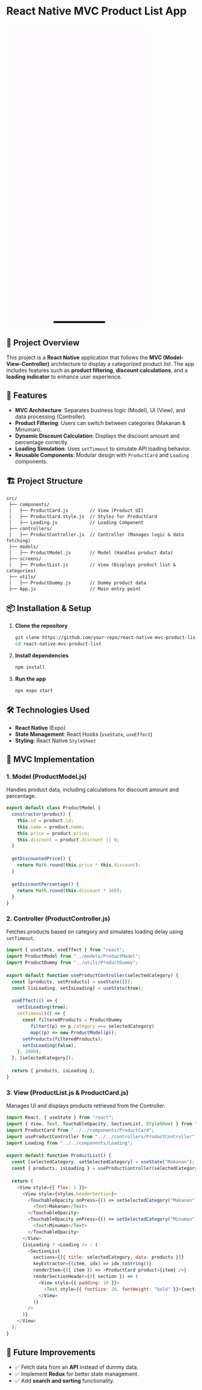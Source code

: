 # React Native MVC Product List App

![gif-image](/ui-app.gif)

## 📌 Project Overview
This project is a **React Native** application that follows the **MVC (Model-View-Controller)** architecture to display a categorized product list. The app includes features such as **product filtering**, **discount calculations**, and a **loading indicator** to enhance user experience.

## 🚀 Features
- **MVC Architecture**: Separates business logic (Model), UI (View), and data processing (Controller).
- **Product Filtering**: Users can switch between categories (Makanan & Minuman).
- **Dynamic Discount Calculation**: Displays the discount amount and percentage correctly.
- **Loading Simulation**: Uses `setTimeout` to simulate API loading behavior.
- **Reusable Components**: Modular design with `ProductCard` and `Loading` components.

## 🏗 Project Structure
```
src/
 ├── components/
 │   ├── ProductCard.js        // View (Product UI)
 │   ├── ProductCard.style.js  // Styles for ProductCard
 │   ├── Loading.js            // Loading Component
 ├── controllers/
 │   ├── ProductController.js  // Controller (Manages logic & data fetching)
 ├── models/
 │   ├── ProductModel.js       // Model (Handles product data)
 ├── screens/
 │   ├── ProductList.js        // View (Displays product list & categories)
 ├── utils/
 │   ├── ProductDummy.js       // Dummy product data
 ├── App.js                    // Main entry point
```

## 📦 Installation & Setup
1. **Clone the repository**
   ```sh
   git clone https://github.com/your-repo/react-native-mvc-product-list.git
   cd react-native-mvc-product-list
   ```
2. **Install dependencies**
   ```sh
   npm install
   ```
3. **Run the app**
   ```sh
   npx expo start
   ```

## 🛠 Technologies Used
- **React Native** (Expo)
- **State Management**: React Hooks (`useState`, `useEffect`)
- **Styling**: React Native `StyleSheet`

## 📜 MVC Implementation
### **1. Model (ProductModel.js)**
Handles product data, including calculations for discount amount and percentage.
```javascript
export default class ProductModel {
  constructor(product) {
    this.id = product.id;
    this.name = product.name;
    this.price = product.price;
    this.discount = product.discount || 0;
  }

  getDiscountedPrice() {
    return Math.round(this.price * this.discount);
  }

  getDiscountPercentage() {
    return Math.round(this.discount * 100);
  }
}
```

### **2. Controller (ProductController.js)**
Fetches products based on category and simulates loading delay using `setTimeout`.
```javascript
import { useState, useEffect } from "react";
import ProductModel from "../models/ProductModel";
import ProductDummy from "../utils/ProductDummy";

export default function useProductController(selectedCategory) {
  const [products, setProducts] = useState([]);
  const [isLoading, setIsLoading] = useState(true);

  useEffect(() => {
    setIsLoading(true);
    setTimeout(() => {
      const filteredProducts = ProductDummy
        .filter((p) => p.category === selectedCategory)
        .map((p) => new ProductModel(p));
      setProducts(filteredProducts);
      setIsLoading(false);
    }, 2000);
  }, [selectedCategory]);

  return { products, isLoading };
}
```

### **3. View (ProductList.js & ProductCard.js)**
Manages UI and displays products retrieved from the Controller.
```javascript
import React, { useState } from "react";
import { View, Text, TouchableOpacity, SectionList, StyleSheet } from "react-native";
import ProductCard from "../../components/ProductCard";
import useProductController from "../../controllers/ProductController";
import Loading from "../../components/Loading";

export default function ProductList() {
  const [selectedCategory, setSelectedCategory] = useState("Makanan");
  const { products, isLoading } = useProductController(selectedCategory);

  return (
    <View style={{ flex: 1 }}>
      <View style={styles.headerSection}>
        <TouchableOpacity onPress={() => setSelectedCategory("Makanan")} style={styles.btn}>
          <Text>Makanan</Text>
        </TouchableOpacity>
        <TouchableOpacity onPress={() => setSelectedCategory("Minuman")} style={styles.btn}>
          <Text>Minuman</Text>
        </TouchableOpacity>
      </View>
      {isLoading ? <Loading /> : (
        <SectionList
          sections={[{ title: selectedCategory, data: products }]}
          keyExtractor={(item, idx) => idx.toString()}
          renderItem={({ item }) => <ProductCard product={item} />}
          renderSectionHeader={({ section }) => (
            <View style={{ padding: 10 }}>
              <Text style={{ fontSize: 20, fontWeight: "bold" }}>{section.title}</Text>
            </View>
          )}
        />
      )}
    </View>
  );
}
```

## 🎯 Future Improvements
- ✅ Fetch data from an **API** instead of dummy data.
- ✅ Implement **Redux** for better state management.
- ✅ Add **search and sorting** functionality.

